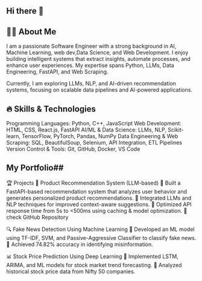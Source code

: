 ## Hi there 👋
## 👩‍💻 About Me ##
I am a passionate Software Engineer with a strong background in AI, Machine Learning, web dev,Data Science, and Web Development. I enjoy building intelligent systems that extract insights, automate processes, and enhance user experiences. My expertise spans Python, LLMs, Data Engineering, FastAPI, and Web Scraping.

Currently, I am exploring LLMs, NLP, and AI-driven recommendation systems, focusing on scalable data pipelines and AI-powered applications.

## 🔥 Skills & Technologies ##
Programming Languages: Python, C++, JavaScript
Web Development: HTML, CSS, React.js, FastAPI
AI/ML & Data Science: LLMs, NLP, Scikit-learn, TensorFlow, PyTorch, Pandas, NumPy
Data Engineering & Web Scraping: SQL, BeautifulSoup, Selenium, API Integration, ETL Pipelines
Version Control & Tools: Git, GitHub, Docker, VS Code

## My Portfolio##

🏆 Projects
🚀 Product Recommendation System (LLM-based)
🔹 Built a FastAPI-based recommendation system that analyzes user behavior and generates personalized product recommendations.
🔹 Integrated LLMs and NLP techniques for improved context-aware suggestions.
🔹 Optimized API response time from 5s to <500ms using caching & model optimization.
📌 check GitHub Repository

🔍 Fake News Detection Using Machine Learning
🔹 Developed an ML model using TF-IDF, SVM, and Passive-Aggressive Classifier to classify fake news.
🔹 Achieved 74.82% accuracy in identifying misinformation.

📊 Stock Price Prediction Using Deep Learning
🔹 Implemented LSTM, ARIMA, and ML models for stock market trend forecasting.
🔹 Analyzed historical stock price data from Nifty 50 companies.



